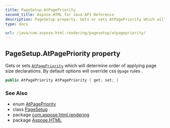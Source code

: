 ```yaml
---
title: PageSetup.AtPagePriority
second_title: Aspose.HTML for Java API Reference
description: PageSetup property. Gets or sets AtPagePriority which will determine order of applying page size declarations. By default options will override css page rules 
type: docs

url: /java/com.aspose.html.rendering/pagesetup/atpagepriority/
---
```

## PageSetup.AtPagePriority property

Gets or sets [`AtPagePriority`](../../atpagepriority/) which will determine order of applying page size declarations. By default options will override css `@page` rules .

```java
public AtPagePriority AtPagePriority { get; set; }
```

### See Also

* enum [AtPagePriority](../../atpagepriority/)
* class [PageSetup](../)
* package [com.aspose.html.rendering](../../../com.aspose.html.rendering/)
* package [Aspose.HTML](../../../)
